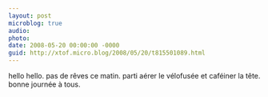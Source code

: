 ```yaml
---
layout: post
microblog: true
audio: 
photo: 
date: 2008-05-20 00:00:00 -0000
guid: http://xtof.micro.blog/2008/05/20/t815501089.html
---
```

hello hello. pas de rêves ce matin. parti aérer le vélofusée et caféiner la tête. bonne journée à tous.
